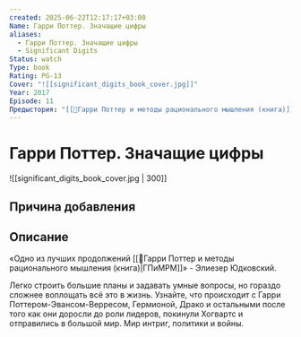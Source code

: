 ```yaml
---
created: 2025-06-22T12:17:17+03:00
Name: Гарри Поттер. Значащие цифры
aliases:
  - Гарри Поттер. Значащие цифры
  - Significant Digits
Status: watch
Type: book
Rating: PG-13
Cover: "![[significant_digits_book_cover.jpg]]"
Year: 2017
Episode: 11
Предыстория: "[[📘Гарри Поттер и методы рационального мышления (книга)]]"
---
```


# Гарри Поттер. Значащие цифры

![[significant_digits_book_cover.jpg | 300]]






## Причина добавления




## Описание

«Одно из лучших продолжений [[📘Гарри Поттер и методы рационального мышления (книга)|ГПиМРМ]]» - Элиезер Юдковский.

Легко строить большие планы и задавать умные вопросы, но гораздо сложнее воплощать всё это в жизнь. Узнайте, что происходит с Гарри Поттером-Эвансом-Верресом, Гермионой, Драко и остальными после того как они доросли до роли лидеров, покинули Хогвартс и отправились в большой мир. Мир интриг, политики и войны.

